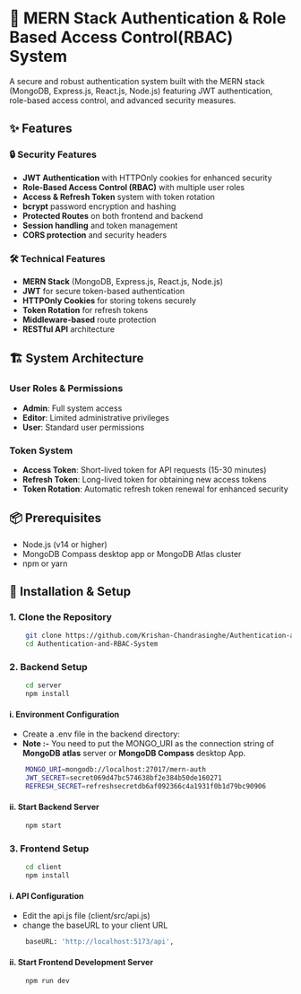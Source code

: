 # 🔐 MERN Stack Authentication & Role Based Access Control(RBAC) System

A secure and robust authentication system built with the MERN stack (MongoDB, Express.js, React.js, Node.js) featuring JWT authentication, role-based access control, and advanced security measures.

## ✨ Features

### 🔒 Security Features
- **JWT Authentication** with HTTPOnly cookies for enhanced security
- **Role-Based Access Control (RBAC)** with multiple user roles
- **Access & Refresh Token** system with token rotation
- **bcrypt** password encryption and hashing
- **Protected Routes** on both frontend and backend
- **Session handling** and token management
- **CORS protection** and security headers

### 🛠️ Technical Features
- **MERN Stack** (MongoDB, Express.js, React.js, Node.js)
- **JWT** for secure token-based authentication
- **HTTPOnly Cookies** for storing tokens securely
- **Token Rotation** for refresh tokens
- **Middleware-based** route protection
- **RESTful API** architecture

## 🏗️ System Architecture

### User Roles & Permissions
- **Admin**: Full system access
- **Editor**: Limited administrative privileges  
- **User**: Standard user permissions

### Token System
- **Access Token**: Short-lived token for API requests (15-30 minutes)
- **Refresh Token**: Long-lived token for obtaining new access tokens
- **Token Rotation**: Automatic refresh token renewal for enhanced security

## 📦 Prerequisites

- Node.js (v14 or higher)
- MongoDB Compass desktop app or MongoDB Atlas cluster
- npm or yarn

## 🚀 Installation & Setup

### 1. Clone the Repository

```bash
    git clone https://github.com/Krishan-Chandrasinghe/Authentication-and-RBAC-System.git
    cd Authentication-and-RBAC-System
```

### 2. Backend Setup

```bash
    cd server
    npm install
```

#### i. Environment Configuration
- Create a .env file in the backend directory:
- **Note :-** You need to put the MONGO_URI as the connection string of **MongoDB atlas** server or **MongoDB Compass** desktop App.

```bash
    MONGO_URI=mongodb://localhost:27017/mern-auth
    JWT_SECRET=secret069d47bc574638bf2e384b50de160271
    REFRESH_SECRET=refreshsecretdb6af092366c4a1931f0b1d79bc90906
```

#### ii. Start Backend Server

```bash
    npm start
```

### 3. Frontend Setup

```bash
    cd client
    npm install
```

#### i. API Configuration
- Edit the api.js file (client/src/api.js)
- change the baseURL to your client URL

```bash
    baseURL: 'http://localhost:5173/api',
```

#### ii. Start Frontend Development Server

```bash
    npm run dev
```